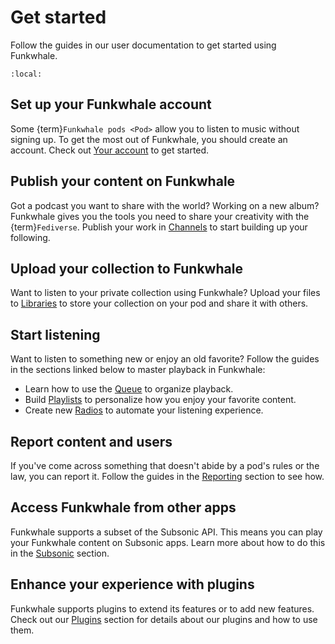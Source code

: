# Get started

Follow the guides in our user documentation to get started using Funkwhale.

```{contents}
:local:
```

## Set up your Funkwhale account

Some {term}`Funkwhale pods <Pod>` allow you to listen to music without signing up. To get the most out of Funkwhale, you should create an account. Check out [Your account](accounts/index.md) to get started.

## Publish your content on Funkwhale

Got a podcast you want to share with the world? Working on a new album? Funkwhale gives you the tools you need to share your creativity with the {term}`Fediverse`. Publish your work in [Channels](channels/index.md) to start building up your following.

## Upload your collection to Funkwhale

Want to listen to your private collection using Funkwhale? Upload your files to [Libraries](libraries/index.md) to store your collection on your pod and share it with others.

## Start listening

Want to listen to something new or enjoy an old favorite? Follow the guides in the sections linked below to master playback in Funkwhale:

- Learn how to use the [Queue](queue/index.md) to organize playback.
- Build [Playlists](playlists/index.md) to personalize how you enjoy your favorite content.
- Create new [Radios](radios/index.md) to automate your listening experience.

## Report content and users

If you've come across something that doesn't abide by a pod's rules or the law, you can report it. Follow the guides in the [Reporting](reports/index.md) section to see how.

## Access Funkwhale from other apps

Funkwhale supports a subset of the Subsonic API. This means you can play your Funkwhale content on Subsonic apps. Learn more about how to do this in the [Subsonic](subsonic/index.md) section.

## Enhance your experience with plugins

Funkwhale supports plugins to extend its features or to add new features. Check out our [Plugins](plugins/index.md) section for details about our plugins and how to use them.
